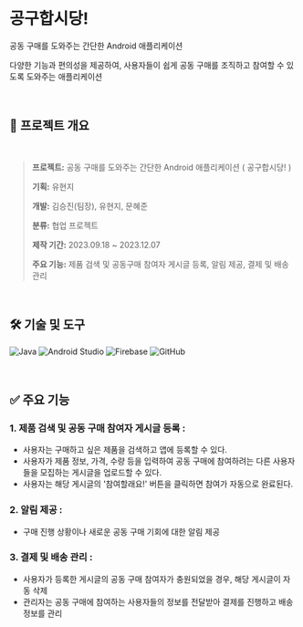 # 공구합시당!
공동 구매를 도와주는 간단한 Android 애플리케이션

다양한 기능과 편의성을 제공하여, 
사용자들이 쉽게 공동 구매를 조직하고 참여할 수 있도록 도와주는 애플리케이션

<br>

## **📝 프로젝트 개요**
<br>

> **프로젝트:** 공동 구매를 도와주는 간단한 Android 애플리케이션 ( 공구합시당! )
>
> **기획:** 유현지
>
> **개발:** 김승진(팀장), 유현지, 문혜준
> 
> **분류:** 협업 프로젝트
>
> **제작 기간:** 2023.09.18 ~ 2023.12.07
>
> **주요 기능:** 제품 검색 및 공동구매 참여자 게시글 등록, 알림 제공, 결제 및 배송 관리

<br>

## 🛠 기술 및 도구
![Java](https://img.shields.io/badge/JAVA-007396?style=flat-square&logo=java&logoColor=white) 
![Android Studio](https://img.shields.io/badge/Android%20Studio-3DDC84?style=flat-square&logo=Android&logoColor=white) 
![Firebase](https://img.shields.io/badge/Firebase-%23039BE5.svg?style=flat-square&logo=firebase)
![GitHub](https://img.shields.io/badge/Github-%23121011.svg?style=flat-square&logo=github&logoColor=white)

<br>

## ✅ 주요 기능

### 1. 제품 검색 및 공동 구매 참여자 게시글 등록 : 
- 사용자는 구매하고 싶은 제품을 검색하고 앱에 등록할 수 있다.
- 사용자가 제품 정보, 가격, 수량 등을 입력하여 공동 구매에 참여하려는 다른 사용자들을 모집하는 게시글을 업로드할 수 있다.
- 사용자는 해당 게시글의 '참여할래요!' 버튼을 클릭하면 참여가 자동으로 완료된다.

### 2. 알림 제공 :
- 구매 진행 상황이나 새로운 공동 구매 기회에 대한 알림 제공

### 3. 결제 및 배송 관리 :
- 사용자가 등록한 게시글의 공동 구매 참여자가 충원되었을 경우, 해당 게시글이 자동 삭제
- 관리자는 공동 구매에 참여하는 사용자들의 정보를 전달받아 결제를 진행하고 배송 정보를 관리
